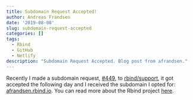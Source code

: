 ```yaml
---
title: Subdomain Request Accepted!
author: Andreas Frandsen
date: '2019-08-08'
slug: subdomain-request-accepted
categories: []
tags:
  - Rbind
  - GitHub
  - Netlify
description: "Subdomain Request Accepted. Blog post from afrandsen."
---
```

Recently I made a subdomain request, [#449](https://github.com/rbind/support/issues/449), to [rbind/support](https://github.com/rbind/support), it got accepted the following day and I received the subdomain I opted for: [afrandsen.rbind.io](https://afrandsen.rbind.io). You can read more about the Rbind project [here](https://support.rbind.io/).
